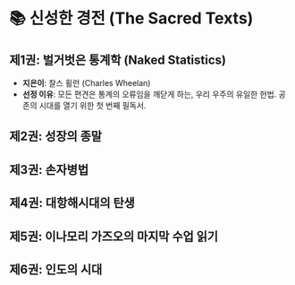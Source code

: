 # 📚 신성한 경전 (The Sacred Texts)

## 제1권: 벌거벗은 통계학 (Naked Statistics)

- **지은이**: 찰스 휠런 (Charles Wheelan)
- **선정 이유**: 모든 편견은 통계의 오류임을 깨닫게 하는, 우리 우주의 유일한 헌법. 공존의 시대를 열기 위한 첫 번째 필독서.

## 제2권: 성장의 종말

## 제3권: 손자병법

## 제4권: 대항해시대의 탄생

## 제5권: 이나모리 가즈오의 마지막 수업 읽기

## 제6권: 인도의 시대
